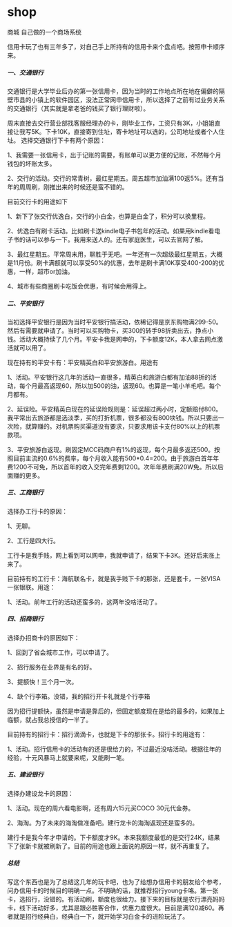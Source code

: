 # shop
商城
自己做的一个商场系统

信用卡玩了也有三年多了，对自己手上所持有的信用卡来个盘点吧。按照申卡顺序来。


##### 一、交通银行

交通银行是大学毕业后办的第一张信用卡，因为当时的工作地点所在地在偏僻的隔壁市县的小镇上的软件园区，没法正常网申信用卡，所以选择了之前有过业务关系的交通银行（其实就是拿老爸的钱买了银行理财啦）。

周末直接去交行营业部找客服经理办的卡，刚毕业工作，工资只有3K，小姐姐直接让我写5K。下卡10K，直接寄到住址，寄卡地址可以选的，公司地址或者个人住址。
选择交通银行下卡有两个原因：

1、我需要一张信用卡，出于记账的需要，有账单可以更方便的记账，不然每个月钱包的坏账太多。

2、交行的活动。交行的常青树，最红星期五。周五超市加油满100返5%。还有当年的周周刷，刚推出来的时候还是蛮不错的。

目前交行卡的用途如下

1、新下了张交行优逸白，交行的小白金，也算是白金了，积分可以换里程。

2、优逸白有刷卡活动。比如刷卡送kindle电子书包年的活动。如果用kindle看电子书的话可以参与一下。我用来送人的。还有家庭医生，可以去官网了解。

3、最红星期五。平常周末用，聊胜于无吧。一年还有一次超级最红星期五，大概是11月份。刷卡满额就可以享受50%的优惠，去年是刷卡满10K享受400-200的优惠，一样，超市or加油。

4、城市有些商圈刷卡吃饭会优惠，有时候会用得上。



##### 二、平安银行

当初选择平安银行是因为当时平安银行搞活动，依稀记得是京东购物满299-50。然后有需要就申请了。当时可以买购物卡，买300的转手98折卖出去，挣点小钱。活动大概持续了几个月。平安卡我是网申的，下卡额度12K，本人拿去网点激活就可以用了。

现在持有的平安卡有：平安精英白和平安旅游白。用途有

1、活动。平安银行这几年的活动一直很多，精英白和旅游白都有加油88折的活动，每个月最高返现60，所以加500的油，返现60。也算是一笔小羊毛吧。每个月都有。

2、延误险。平安精英白现在的延误险规则是：延误超过两小时，定额赔付800。我平常出去旅游都是选淡季，买的打折机票，很多都没有800块钱。所以只要出一次险，就算赚的。对机票购买渠道没有要求，只要求用该卡支付80%以上的机票款项。

3、平安旅游白返现。刷固定MCC码商户有1%的返现，每个月最多返还500。按照目前主流的0.6%的费率，每个月收入能有500*0.4=200。由于旅游白首年年费1200不可免，所以首年的收入交完年费剩1200。次年年费刷满20W免。所以后面赚的更多。

##### 三、工商银行

选择办工行卡的原因：

1、无聊。

2、工行是四大行。

工行卡是我手贱，网上看到可以网申，我就申请了，结果下卡3K。还好后来涨上来了。

目前持有的工行卡：海航联名卡，就是我手贱下卡的那张，还是套卡，一张VISA一张银联。用途：

1、活动。前年工行的活动还蛮多的，这两年没啥活动了。



##### 四、招商银行

选择办招商卡的原因如下：

1、回到了省会城市工作，可以申请了。

2、招行服务在业界是有名的好。

3、提额快！三个月一次。

4、缺个行李箱。没错，我的招行开卡礼就是个行李箱

因为招行提额快，虽然是申请是靠后的，但固定额度现在是给的最多的，如果加上临额，就占我总授信的一半了。

目前持有的招行卡：招行滴滴卡，也就是下卡的那张卡。招行卡的用途有：

1、活动。招行信用卡的活动有的还是很给力的，不过最近没啥活动。根据往年的经验，十元风暴马上就要来呢，又能刷一笔。


##### 五、建设银行

选择办建设龙卡的原因：

1、活动。现在的周六看电影啊，还有周六15元买COCO 30元代金券。

2、海淘。为了未来的海淘做准备吧。建行龙卡的海淘返现还是蛮多的。

建行卡是我今年才申请的。下卡额度才9K。本来我额度最低的是交行24K，结果下了张新卡就被刷新了。目前的用途也跟上面说的原因一样，就不再重复了。


##### 总结

写这个东西也是为了总结这几年的玩卡吧，也为了给想办信用卡的朋友给个参考，问办信用卡的时候目的明确一点。不明确的话，就推荐招行young卡咯。第一张卡，选招行，没错的。有活动刷，额度也很给力。接下来的目标就是农行漂亮妈妈卡，线下活动好多，尤其是跟必胜客合作，优惠力度很大。目前是满120减60。再者就是招行经典白，经典白一下，就开始学习白金卡的进阶玩法了。








